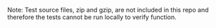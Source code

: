 Note: Test source files, zip and gzip, are not included in this repo and therefore the tests cannot be run locally to verify function.
